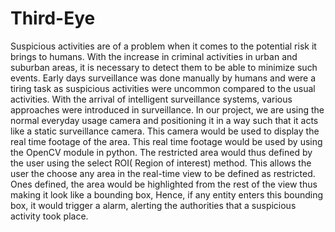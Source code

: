 # Third-Eye
Suspicious activities are of a problem when it comes to the potential risk it brings to humans. With the increase in criminal activities in urban and suburban areas, it is necessary to detect them to be able to minimize such events. Early days surveillance was done manually by humans and were a tiring task as suspicious activities were uncommon compared to the usual activities. With the arrival of intelligent surveillance systems, various approaches were introduced in surveillance.
In our project, we are using the normal everyday usage camera and positioning it in a way such that it acts like a static  surveillance camera. This camera would be used to display the real time footage of the area. This real time footage would be used by using the OpenCV module in python. The restricted area would thus defined by the user using the select ROI( Region of interest) method. This allows the user the choose any area in the real-time view to be defined as restricted.
Ones defined, the area would be highlighted from the rest of the view thus making it look like a bounding box, Hence, if any entity enters this bounding box, it would trigger a alarm, alerting the authorities that a suspicious activity took place. 

